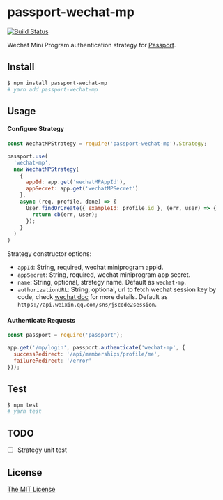 # passport-wechat-mp

[![Build Status](https://travis-ci.com/CCharlieLi/passport-wechat-mp.svg?branch=master)](https://travis-ci.com/CCharlieLi/passport-wechat-mp)

Wechat Mini Program authentication strategy for [Passport](http://passportjs.org/).

## Install

```bash
$ npm install passport-wechat-mp
# yarn add passport-wechat-mp
```
## Usage

#### Configure Strategy

```js
const WechatMPStrategy = require('passport-wechat-mp').Strategy;

passport.use(
  'wechat-mp',
  new WechatMPStrategy(
    {
      appId: app.get('wechatMPAppId'),
      appSecret: app.get('wechatMPSecret')
    },
    async (req, profile, done) => {
      User.findOrCreate({ exampleId: profile.id }, (err, user) => {
        return cb(err, user);
      });
    }
  )
)
```

Strategy constructor options:
- `appId`: String, required, wechat miniprogram appid.
- `appSecret`: String, required, wechat miniprogram app secret.
- `name`: String, optional, strategy name. Default as `wechat-mp`.
- `authorizationURL`: String, optional, url to fetch wechat session key by code, check [wechat doc](https://developers.weixin.qq.com/miniprogram/dev/api-backend/open-api/login/auth.code2Session.html) for more details. Default as `https://api.weixin.qq.com/sns/jscode2session`.


#### Authenticate Requests

```js
const passport = require('passport');

app.get('/mp/login', passport.authenticate('wechat-mp', {
  successRedirect: '/api/memberships/profile/me',
  failureRedirect: '/error'
}));
```

## Test

```bash
$ npm test
# yarn test
```

## TODO

- [ ] Strategy unit test

## License

[The MIT License](http://opensource.org/licenses/MIT)
